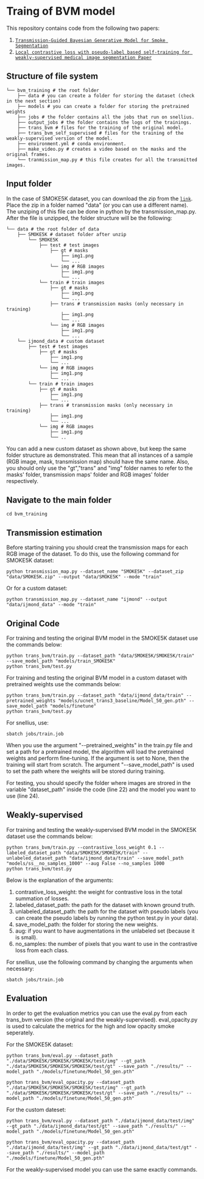 # Traing of BVM model

This repository contains code from the following two papers:
1. [`Transmission-Guided Bayesian Generative Model for Smoke Segmentation`](https://arxiv.org/pdf/2303.00900)
2. [`Local contrastive loss with pseudo-label based self-training for weakly-supervised medical image segmentation Paper`](https://arxiv.org/pdf/2112.09645)


## Structure of file system
```
└── bvm_training # the root folder
    ├── data # you can create a folder for storing the dataset (check in the next section)
    ├── models # you can create a folder for storing the pretrained weights
    ├── jobs # the folder contains all the jobs that run on snellius.
    ├── output_jobs # the folder contains the logs of the trainings.
    ├── trans_bvm # files for the training of the original model.
    ├── trans_bvm_self_supervised # files for the training of the weakly-supervised version of the model.
    ├── environment.yml # conda environment.
    ├── make_video.py # creates a video based on the masks and the original frames.
    └── tranmission_map.py # this file creates for all the transmitted images.
```
## Input folder
In the case of SMOKE5K dataset, you can download the zip from the [`link`](https://drive.google.com/file/d/11TM8hsh9R6ZTvLAUzfD6eD051MbOufCi/view). Place the zip in a folder named "data" (or you can use a different name). The unziping of this file can be done in python by the transmission_map.py. After the file is unzipped, the folder structure will be the following:

```
└── data # the root folder of data
    ├── SMOKE5K # dataset folder after unzip
        └── SMOKE5K
            ├── test # test images
                ├── gt # masks
                    ├── img1.png
                    └── ... 
                └── img # RGB images
                    ├── img1.png
                    └── ... 
            └── train # train images
                ├── gt # masks
                    ├── img1.png
                    └── ... 
                ├── trans # transmission masks (only necessary in training)
                    ├── img1.png
                    └── ... 
                └── img # RGB images
                    ├── img1.png
                    └── ... 
    └── ijmond_data # custom dataset
        ├── test # test images
            ├── gt # masks
                ├── img1.png
                └── ... 
            └── img # RGB images
                ├── img1.png
                └── ... 
        └── train # train images
            ├── gt # masks
                ├── img1.png
                └── ... 
            ├── trans # transmission masks (only necessary in training)
                ├── img1.png
                └── ... 
            └── img # RGB images
                ├── img1.png
                └── ..
```
You can add a new custom dataset as shown above, but keep the same folder structure as demonstrated. This mean that all instances of a sample (RGB image, mask, transmission map) should have the same name. Also, you should only use the "gt","trans" and "img" folder names to refer to the masks' folder, transmission maps' folder and RGB images' folder respectively.

## Navigate to the main folder
```
cd bvm_training
```

## Transmission estimation
Before starting training you should creat the transmission maps for each RGB image of the dataset. To do this, use the following command for SMOKE5K dataset:
```
python transmission_map.py --dataset_name "SMOKE5K" --dataset_zip "data/SMOKE5K.zip" --output "data/SMOKE5K" --mode "train"
```
Or for a custom dataset:
```
python transmission_map.py --dataset_name "ijmond" --output "data/ijmond_data" --mode "train"
```
## Original Code
For training and testing the original BVM model in the SMOKE5K dataset use the commands below:
```
python trans_bvm/train.py --dataset_path "data/SMOKE5K/SMOKE5K/train" --save_model_path "models/train_SMOKE5K"
python trans_bvm/test.py
```
For training and testing the original BVM model in a custom dataset with pretrained weights use the commands below:
```
python trans_bvm/train.py --dataset_path "data/ijmond_data/train" --pretrained_weights "models/ucnet_trans3_baseline/Model_50_gen.pth" --save_model_path "models/finetune"
python trans_bvm/test.py
```
For snellius, use:
```
sbatch jobs/train.job
```
When you use the argument "--pretrained_weights" in the train.py file and set a path for a pretrained model, the algorithm will load the pretrained weights and perform fine-tuning. If the argument is set to None, then the training will start from scratch. The argument "--save_model_path" is used to set the path where the weights will be stored during training.

For testing, you should specify the folder where images are strored in the variable "dataset_path" inside the code (line 22) and the model you want to use (line 24).

## Weakly-supervised
For training and testing the weakly-supervised BVM model in the SMOKE5K dataset use the commands below:
```
python trans_bvm/train.py --contrastive_loss_weight 0.1 --labeled_dataset_path "data/SMOKE5K/SMOKE5K/train" --unlabeled_dataset_path "data/ijmond_data/train" --save_model_path "models/ss__no_samples_1000" --aug False --no_samples 1000
python trans_bvm/test.py 
```
Below is the explanation of the arguments:
1. contrastive_loss_weight: the weight for contrastive loss in the total summation of losses.
2. labeled_dataset_path: the path for the dataset with known ground truth.
3. unlabeled_dataset_path: the path for the dataset with pseudo labels (you can create the pseudo labels by running the python test.py in your data).
4. save_model_path: the folder for storing the new weights.
5. aug: if you want to have augmentations in the unlabeled set (because it is small).
6. no_samples: the number of pixels that you want to use in the contrastive loss from each class.

For snellius, use the following command by changing the arguments when necessary:
```
sbatch jobs/train.job
```

## Evaluation
In order to get the evaluation metrics you can use the eval.py from each trans_bvm version (the original and the weakly-supervised). eval_opacity.py is used to calculate the metrics for the high and low opacity smoke seperately.

For the SMOKE5K dataset:
```
python trans_bvm/eval.py --dataset_path "./data/SMOKE5K/SMOKE5K/SMOKE5K/test/img" --gt_path "./data/SMOKE5K/SMOKE5K/SMOKE5K/test/gt" --save_path "./results/" --model_path "./models/finetune/Model_50_gen.pth"

python trans_bvm/eval_opacity.py --dataset_path "./data/SMOKE5K/SMOKE5K/SMOKE5K/test/img" --gt_path "./data/SMOKE5K/SMOKE5K/SMOKE5K/test/gt" --save_path "./results/" --model_path "./models/finetune/Model_50_gen.pth"
```

For the custom dateset:
```
python trans_bvm/eval.py --dataset_path "./data/ijmond_data/test/img" --gt_path "./data/ijmond_data/test/gt" --save_path "./results/" --model_path "./models/finetune/Model_50_gen.pth"

python trans_bvm/eval_opacity.py --dataset_path "./data/ijmond_data/test/img" --gt_path "./data/ijmond_data/test/gt" --save_path "./results/" --model_path "./models/finetune/Model_50_gen.pth"
```
For the weakly-supervised model you can use the same exactly commands.